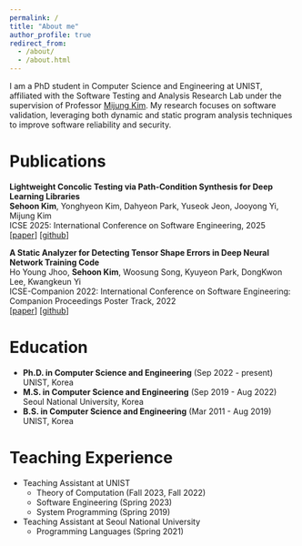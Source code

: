 ```yaml
---
permalink: /
title: "About me"
author_profile: true
redirect_from: 
  - /about/
  - /about.html
---
```


I am a PhD student in Computer Science and Engineering at UNIST, affiliated with the Software Testing and Analysis Research Lab under the supervision of Professor [Mijung Kim](https://mijungk.github.io/). My research focuses on software validation, leveraging both dynamic and static program analysis techniques to improve software reliability and security.

# Publications

**Lightweight Concolic Testing via Path-Condition Synthesis for Deep Learning Libraries**\
**Sehoon Kim**, Yonghyeon Kim, Dahyeon Park, Yuseok Jeon, Jooyong Yi, Mijung Kim\
ICSE 2025: International Conference on Software Engineering, 2025\
[[paper](/assets/papers/icse2025.pdf)] [[github](https://github.com/starlab-unist/pathfinder-artifact)]

**A Static Analyzer for Detecting Tensor Shape Errors in Deep Neural Network Training Code**\
Ho Young Jhoo, **Sehoon Kim**, Woosung Song, Kyuyeon Park, DongKwon Lee, Kwangkeun Yi\
ICSE-Companion 2022: International Conference on Software Engineering: Companion Proceedings Poster Track, 2022\
[[paper](/assets/papers/pytea.pdf)] [[github](https://github.com/ropas/pytea)]

# Education

- **Ph.D. in Computer Science and Engineering** (Sep 2022 - present)\
  UNIST, Korea
- **M.S. in Computer Science and Engineering** (Sep 2019 - Aug 2022)\
  Seoul National University, Korea
- **B.S. in Computer Science and Engineering** (Mar 2011 - Aug 2019)\
  UNIST, Korea

# Teaching Experience

- Teaching Assistant at UNIST
  - Theory of Computation (Fall 2023, Fall 2022)
  - Software Engineering (Spring 2023)
  - System Programming (Spring 2019)
- Teaching Assistant at Seoul National University
  - Programming Languages (Spring 2021)
